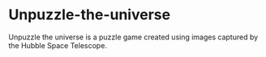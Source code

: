 # Unpuzzle-the-universe
Unpuzzle the universe is a puzzle game created using images captured by the Hubble Space Telescope.
